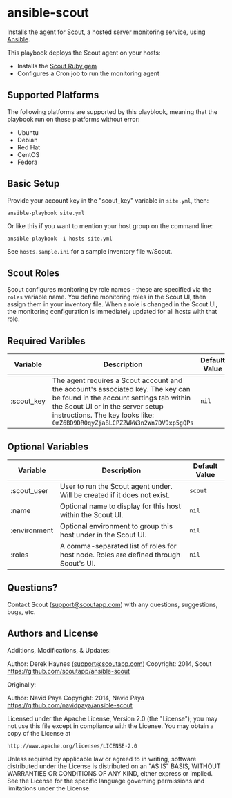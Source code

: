 # ansible-scout

Installs the agent for [Scout](http://scoutapp.com), a hosted server monitoring service, using [Ansible](https://github.com/ansible/ansible).

This playbook deploys the Scout agent on your hosts:

* Installs the [Scout Ruby gem](https://rubygems.org/gems/scout)
* Configures a Cron job to run the monitoring agent

## Supported Platforms

The following platforms are supported by this playblook, meaning that the playbook run on these platforms without error:

* Ubuntu
* Debian
* Red Hat
* CentOS
* Fedora

## Basic Setup

Provide your account key in the "scout_key" variable in `site.yml`, then:

	ansible-playbook site.yml

Or like this if you want to mention your host group on the command line:

	ansible-playbook -i hosts site.yml

See `hosts.sample.ini` for a sample inventory file w/Scout.

## Scout Roles

Scout configures monitoring by role names - these are specified via the `roles` variable name. You define monitoring roles in the Scout UI, then assign them in your inventory file. When a role is changed in the Scout UI, the monitoring configuration is immediately updated for all hosts with that role.

## Required Varibles

<table>
  <thead>
    <tr>
      <th>Variable</th>
      <th>Description</th>
      <th>Default Value</th>
    </tr>
  </thead>
  <tbody>
    <tr>
      <td style="width:15%">:scout_key</td>
      <td>
        The agent requires a Scout account and the account's associated key. The key can be found in the account settings tab within the Scout UI or in the server setup instructions. The key looks like:
          <code>0mZ6BD9DR0qyZjaBLCPZZWkW3n2Wn7DV9xp5gQPs</code> 
      </td>
      <td style="width:15%"><code>nil</code></td>
    </tr>
  </tbody>
</table>

## Optional Variables

<table>
  <thead>
    <tr>
      <th style="width:20%">Variable</th>
      <th>Description</th>
      <th>Default Value</th>
    </tr>
  </thead>
  <tbody>
    <tr>
      <td>:scout_user</td>
      <td>User to run the Scout agent under. Will be created if it does not exist.</td>
      <td><code>scout</code></td>
    </tr>
    <tr>
      <td>:name</td>
      <td>Optional name to display for this host within the Scout UI.</td>
      <td><code>nil</code></td>
    </tr>
        <tr>
      <td>:environment</td>
      <td>Optional environment to group this host under in the Scout UI.</td>
      <td><code>nil</code></td>
    </tr>
    <tr>
      <td>:roles</td>
      <td>A comma-separated list of roles for host node. Roles are defined through Scout's UI.</td>
      <td><code>nil</code></td>
    </tr>
  </tbody>
</table>

## Questions?

Contact Scout (<support@scoutapp.com>) with any questions, suggestions, bugs, etc.

## Authors and License

Additions, Modifications, & Updates:

Author: Derek Haynes (<support@scoutapp.com>)
Copyright: 2014, Scout
https://github.com/scoutapp/ansible-scout

Originally:

Author: Navid Paya
Copyright: 2014, Navid Paya
https://github.com/navidpaya/ansible-scout

Licensed under the Apache License, Version 2.0 (the "License");
you may not use this file except in compliance with the License.
You may obtain a copy of the License at

    http://www.apache.org/licenses/LICENSE-2.0

Unless required by applicable law or agreed to in writing, software
distributed under the License is distributed on an "AS IS" BASIS,
WITHOUT WARRANTIES OR CONDITIONS OF ANY KIND, either express or implied.
See the License for the specific language governing permissions and
limitations under the License.
